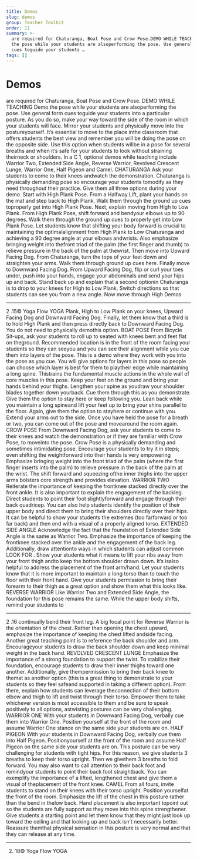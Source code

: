 ```yaml
---
title: Demos
slug: demos
group: Teacher Toolkit
order: 11
summary: >-
  are required for Chaturanga, Boat Pose and Crow Pose.DEMO WHILE TEACHING Demo
  the pose while your students are alsoperforming the pose. Use general form
  cues toguide your students …
tags: []
---
```

# Demos

are required for Chaturanga, Boat Pose and Crow Pose. DEMO WHILE TEACHING Demo the pose while your students are alsoperforming the pose. Use general form cues toguide your students into a particular posture. As you do so, make your way toward the side of the room in which your students will face. Mirror your students and physically move into the postureyourself. It’s essential to move to the place inthe classroom that offers students the best view and remember you will be doing the pose on the opposite side. Use this option when students willbe in a pose for several breaths and when it’s safe for your students to look without straining theirneck or shoulders. In a C 1, optional demos while teaching include Warrior Two, Extended Side Angle, Reverse Warrior, Revolved Crescent Lunge, Warrior One, Half Pigeon and Camel. CHATURANGA Ask your students to come to their knees andwatch the demonstration. Chaturanga is physically demanding pose so encourage your students tomodify as they need throughout their practice. Give them all three options during your demo. Start with High Plank Pose. From a Halfway Lift, plant your hands on the mat and step back to High Plank. Walk them through the ground up cues toproperly get into High Plank Pose. Next, explain moving from High to Low Plank. From High Plank Pose, shift forward and bendyour elbows up to 90 degrees. Walk them through the ground up cues to properly get into Low Plank Pose. Let students know that shifting your body forward is crucial to maintaining the optimalalignment from High Plank to Low Chaturanga and achieving a 90 degree angle at your elbows andwrists. Also emphasize bringing weight into thefront triad of the palm (the first finger and thumb) to relieve pressure in the back of the palm at thewrist. Then move into Upward Facing Dog. From Chaturanga, turn the tops of your feet down and straighten your arms. Walk them through ground up cues here. Finally move to Downward Facing Dog. From Upward Facing Dog, flip or curl your toes under, push into your hands, engage your abdominals and send your hips up and back. Stand back up and explain that a second optionin Chaturanga is to drop to your knees for High to Low Plank. Switch directions so that students can see you from a new angle. Now move through High Demos
- --

2 .15© Yoga Flow YOGA Plank, High to Low Plank on your knees, Upward Facing Dog and Downward Facing Dog. Finally, let them know that a third is to hold High Plank and then press directly back to Downward Facing Dog. You do not need to physically demothis option. BOAT POSE From Bicycle Sit-ups, ask your students to roll up to seated with knees bent and feet flat on theground. Recommended location is in the front of the room facing your students so they can seeyou and you can see their alignment while you cue them into layers of the pose. This is a demo where they work with you into the pose as you cue. You will give options for layers in this pose so people can choose which layer is best for them to playtheir edge while maintaining a long spine. Thistrains the fundamental muscle actions in the whole wall of core muscles in this pose. Keep your feet on the ground and bring your hands behind your thighs. Lengthen your spine as youdraw your shoulder blades together down yourback. Cue them through this as you demonstrate. Give them the option to stay here or keep following you. Lean back while you maintain a long spineand lift your feet up to bring your shins parallel to the floor. Again, give them the option to stayhere or continue with you. Extend your arms out to the side. Once you have held the pose for a breath or two, you can come out of the pose and movearound the room again. CROW POSE From Downward Facing Dog, ask your students to come to their knees and watch the demonstration or if they are familiar with Crow Pose, to moveinto the pose. Crow Pose is a physically demanding and sometimes intimidating pose. Encourage your students to try it in steps; even shifting the weightforward into their hands is very empowering Emphasize bringing weight into the front triad of the palm (where the first finger inserts into the palm) to relieve pressure in the back of the palm at the wrist. The shift forward and squeezing ofthe inner thighs into the upper arms bolsters core strength and provides elevation. WARRIOR TWO Reiterate the importance of keeping the frontknee stacked directly over the front ankle. It is also important to explain the engagement of the backleg. Direct students to point their foot slightlyforward and engage through their back quadricep. You can also help students identify the position of their upper body and direct them to bring their shoulders directly over their hips. It can be helpful to show your students the extremes (too farforward or too far back) and then end with a visual of a properly aligned torso. EXTENDED SIDE ANGLE Acknowledge the fact that the foundation of Extended Side Angle is the same as Warrior Two. Emphasize the importance of keeping the frontknee stacked over the ankle and the engagement of the back leg. Additionally, draw attentionto ways in which students can adjust common LOOK FOR . Show your students what it means to lift your ribs away from your front thigh andto keep the bottom shoulder drawn down. It’s isalso helpful to address the placement of the front arm/hand. Let your students know that it is more important to maintain a long torso than to touch the floor with their front hand. Give your students permission to bring their forearm to their thigh as a great option and show them what this looks like. REVERSE WARRIOR Like Warrior Two and Extended Side Angle, the foundation for this pose remains the same. While the upper body shifts, remind your students to
- --

2 .16 continually bend their front leg. A big focal point for Reverse Warrior is the orientation of the chest. Rather than opening the chest upward, emphasize the importance of keeping the chest lifted andside facing. Another great teaching point is to reference the back shoulder and arm. Encourageyour students to draw the back shoulder down and keep minimal weight in the back hand. REVOLVED CRESCENT LUNGE Emphasize the importance of a strong foundation to support the twist. To stabilize their foundation, encourage students to draw their inner thighs toward one another. Additionally, give thempermission to bring their back knee to themat as another option (this is a great thing to demonstrate to your students so they feel safeand supported in taking a different option). From there, explain how students can leverage theconnection of their bottom elbow and thigh to lift and twist through their torso. Empower them to take whichever version is most accessible to them and be sure to speak positively to all options, astwisting postures can be very challenging. WARRIOR ONE With your students in Downward Facing Dog, verbally cue them into Warrior One. Position yourself at the front of the room and assume Warrior One stance on the same side your students are on. HALF PIGEON With your students in Downward Facing Dog, verbally cue them into Half Pigeon. Positionyourself at the front of the room and assume Half Pigeon on the same side your students are on. This posture can be very challenging for students with tight hips. For this reason, we give students 3 breaths to keep their torso upright. Then we givethem 3 breaths to fold forward. You may also want to call attention to their back foot and remindyour students to point their back foot straightback. You can exemplify the importance of a lifted, lengthened chest and give them a visual of theplacement of the front knee. CAMEL From all fours, invite students to stand on their knees with their torso upright. Position yourselfat the front of the room. Emphasize the lift of the chest in this posture rather than the bend in thelow back. Hand placement is also important topoint out so the students are fully support as they move into this spine strengthener. Give students a starting point and let them know that they might just look up toward the ceiling and that looking up and back isn’t necessarily better. Reassure themthat physical sensation in this posture is very normal and that they can release at any time.
- --
2. 18© Yoga Flow YOGA

